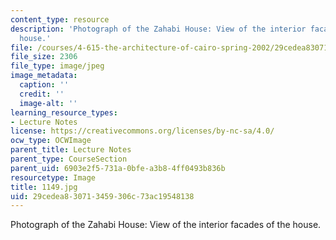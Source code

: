 ```yaml
---
content_type: resource
description: 'Photograph of the Zahabi House: View of the interior facades of the
  house.'
file: /courses/4-615-the-architecture-of-cairo-spring-2002/29cedea830713459306c73ac19548138_1149.jpg
file_size: 2306
file_type: image/jpeg
image_metadata:
  caption: ''
  credit: ''
  image-alt: ''
learning_resource_types:
- Lecture Notes
license: https://creativecommons.org/licenses/by-nc-sa/4.0/
ocw_type: OCWImage
parent_title: Lecture Notes
parent_type: CourseSection
parent_uid: 6903e2f5-731a-0bfe-a3b8-4ff0493b836b
resourcetype: Image
title: 1149.jpg
uid: 29cedea8-3071-3459-306c-73ac19548138
---
```

Photograph of the Zahabi House: View of the interior facades of the house.